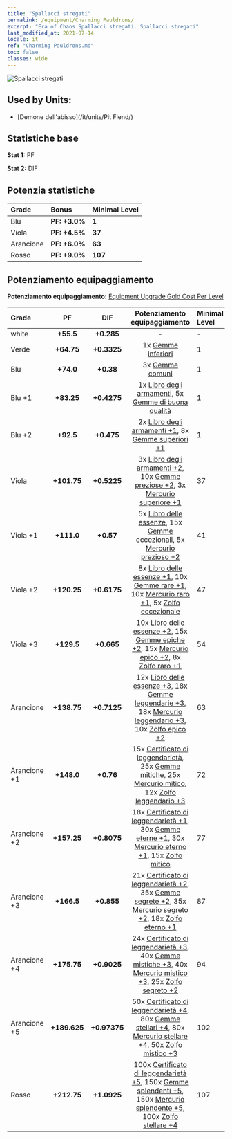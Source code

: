 ```yaml
---
title: "Spallacci stregati"
permalink: /equipment/Charming Pauldrons/
excerpt: "Era of Chaos Spallacci stregati. Spallacci stregati"
last_modified_at: 2021-07-14
locale: it
ref: "Charming Pauldrons.md"
toc: false
classes: wide
---
```


  ![Spallacci stregati](/images/e/e_5054.png)

## Used by Units:

* [Demone dell'abisso](/it/units/Pit Fiend/) 


## Statistiche base
 **Stat 1:** PF

 **Stat 2:** DIF

## Potenzia statistiche

  |     Grade    |   Bonus | Minimal Level | 
  |:-------------|:--------|:--------------| 
  | Blu | **PF: +3.0%** | **1** | 
  | Viola | **PF: +4.5%** | **37** | 
  | Arancione | **PF: +6.0%** | **63** | 
  | Rosso | **PF: +9.0%** | **107** | 


## Potenziamento equipaggiamento
 **Potenziamento equipaggiamento:** [Equipment Upgrade Gold Cost Per Level](/equipment/EquipmentUpgradeCostPerLevel/) 

  |          Grade      | PF | DIF | Potenziamento equipaggiamento | Minimal Level |
  |:--------------------|:---------:|:---------:|:----------------:|:--------------|
  | white | **+55.5** | **+0.285** | - | - |
  | Verde | **+64.75** | **+0.3325** | 1x [Gemme inferiori](/ItemsIT/mat_4/) | 1 |
  | Blu | **+74.0** | **+0.38** | 3x [Gemme comuni](/ItemsIT/mat_10/) | 1 |
  | Blu +1 | **+83.25** | **+0.4275** | 1x [Libro degli armamenti](/ItemsIT/mat_18/), 5x [Gemme di buona qualità](/ItemsIT/mat_16/) | 1 |
  | Blu +2 | **+92.5** | **+0.475** | 2x [Libro degli armamenti +1](/ItemsIT/mat_25/), 8x [Gemme superiori +1](/ItemsIT/mat_23/) | 1 |
  | Viola | **+101.75** | **+0.5225** | 3x [Libro degli armamenti +2](/ItemsIT/mat_32/), 10x [Gemme preziose +2](/ItemsIT/mat_30/), 3x [Mercurio superiore +1](/ItemsIT/mat_21/) | 37 |
  | Viola +1 | **+111.0** | **+0.57** | 5x [Libro delle essenze](/ItemsIT/mat_39/), 15x [Gemme eccezionali](/ItemsIT/mat_37/), 5x [Mercurio prezioso +2](/ItemsIT/mat_28/) | 41 |
  | Viola +2 | **+120.25** | **+0.6175** | 8x [Libro delle essenze +1](/ItemsIT/mat_46/), 10x [Gemme rare +1](/ItemsIT/mat_44/), 10x [Mercurio raro +1](/ItemsIT/mat_42/), 5x [Zolfo eccezionale](/ItemsIT/mat_36/) | 47 |
  | Viola +3 | **+129.5** | **+0.665** | 10x [Libro delle essenze +2](/ItemsIT/mat_53/), 15x [Gemme epiche +2](/ItemsIT/mat_51/), 15x [Mercurio epico +2](/ItemsIT/mat_49/), 8x [Zolfo raro +1](/ItemsIT/mat_43/) | 54 |
  | Arancione | **+138.75** | **+0.7125** | 12x [Libro delle essenze +3](/ItemsIT/mat_60/), 18x [Gemme leggendarie +3](/ItemsIT/mat_58/), 18x [Mercurio leggendario +3](/ItemsIT/mat_56/), 10x [Zolfo epico +2](/ItemsIT/mat_50/) | 63 |
  | Arancione +1 | **+148.0** | **+0.76** | 15x [Certificato di leggendarietà](/ItemsIT/mat_67/), 25x [Gemme mitiche](/ItemsIT/mat_65/), 25x [Mercurio mitico](/ItemsIT/mat_63/), 12x [Zolfo leggendario +3](/ItemsIT/mat_57/) | 72 |
  | Arancione +2 | **+157.25** | **+0.8075** | 18x [Certificato di leggendarietà +1](/ItemsIT/mat_74/), 30x [Gemme eterne +1](/ItemsIT/mat_72/), 30x [Mercurio eterno +1](/ItemsIT/mat_70/), 15x [Zolfo mitico](/ItemsIT/mat_64/) | 77 |
  | Arancione +3 | **+166.5** | **+0.855** | 21x [Certificato di leggendarietà +2](/ItemsIT/mat_81/), 35x [Gemme segrete +2](/ItemsIT/mat_79/), 35x [Mercurio segreto +2](/ItemsIT/mat_77/), 18x [Zolfo eterno +1](/ItemsIT/mat_71/) | 87 |
  | Arancione +4 | **+175.75** | **+0.9025** | 24x [Certificato di leggendarietà +3](/ItemsIT/mat_88/), 40x [Gemme mistiche +3](/ItemsIT/mat_86/), 40x [Mercurio mistico +3](/ItemsIT/mat_84/), 25x [Zolfo segreto +2](/ItemsIT/mat_78/) | 94 |
  | Arancione +5 | **+189.625** | **+0.97375** | 50x [Certificato di leggendarietà +4](/ItemsIT/mat_95/), 80x [Gemme stellari +4](/ItemsIT/mat_93/), 80x [Mercurio stellare +4](/ItemsIT/mat_91/), 50x [Zolfo mistico +3](/ItemsIT/mat_85/) | 102 |
  | Rosso | **+212.75** | **+1.0925** | 100x [Certificato di leggendarietà +5](/ItemsIT/mat_102/), 150x [Gemme splendenti +5](/ItemsIT/mat_100/), 150x [Mercurio splendente +5](/ItemsIT/mat_98/), 100x [Zolfo stellare +4](/ItemsIT/mat_92/) | 107 |

